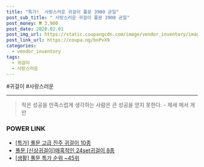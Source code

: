 ```yaml
--- 
title: "특가!  사랑스러운 귀걸이 풀문 3900 균일" 
post_sub_title: " 사랑스러운 귀걸이 풀문 3900 균일" 
post_money: ₩ 3,900 
post_date: 2020.02.01 
post_img_url: https://static.coupangcdn.com/image/vendor_inventory/images/2019/01/29/11/3/033536b6-ac8d-4543-8d60-1b4b83346ff1.jpg 
post_link_url: https://coupa.ng/bnPvX9 
categories: 
  - vendor_inventory 
tags: 
  - 귀걸이 
  - 사랑스러운 
--- 
```

  #귀걸이 #사랑스러운 
<hr> 

> 작은 성공을 만족스럽게 생각하는 사람은 큰 성공을 얻지 못한다. - 제세 메서 게만 


### POWER LINK

* <a href="https://blog.naver.com/an0733/221792408928" target="_blank">[특가] 풀문 고급 진주 귀걸이 10종</a>
* <a href="https://blog.naver.com/fasyy4321/221792245888" target="_blank">풀문 [신상귀걸이]매혹적인 24set귀걸이 8종</a>
* <a href="https://blog.naver.com/sakai111/221792041097" target="_blank"> [생활] 풀문 특가 순위 ~45위</a>
